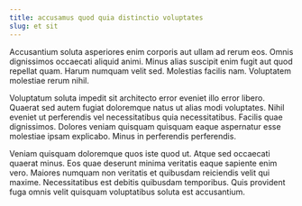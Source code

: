 ```yaml
---
title: accusamus quod quia distinctio voluptates
slug: et sit
---
```


Accusantium soluta asperiores enim corporis aut ullam ad rerum eos. Omnis dignissimos occaecati aliquid animi. Minus alias suscipit enim fugit aut quod repellat quam. Harum numquam velit sed. Molestias facilis nam. Voluptatem molestiae rerum nihil.

Voluptatum soluta impedit sit architecto error eveniet illo error libero. Quaerat sed autem fugiat doloremque natus ut alias modi voluptates. Nihil eveniet ut perferendis vel necessitatibus quia necessitatibus. Facilis quae dignissimos. Dolores veniam quisquam quisquam eaque aspernatur esse molestiae ipsam explicabo. Minus in perferendis perferendis.

Veniam quisquam doloremque quos iste quod ut. Atque sed occaecati quaerat minus. Eos quae deserunt minima veritatis eaque sapiente enim vero. Maiores numquam non veritatis et quibusdam reiciendis velit qui maxime. Necessitatibus est debitis quibusdam temporibus. Quis provident fuga omnis velit quisquam voluptatibus soluta est accusantium.
